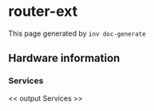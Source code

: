 # router-ext

This page generated by `inv doc-generate`

## Hardware information

[comment]: (>>HOSTINFOS)


### Services

<< output Services >>
    

[comment]: (<<HOSTINFOS)